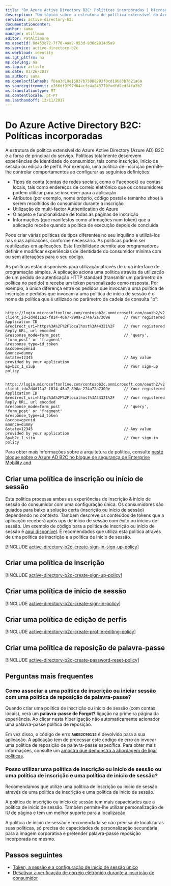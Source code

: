 ```yaml
---
title: "Do Azure Active Directory B2C: Políticas incorporadas | Microsoft Docs"
description: "Um tópico sobre a estrutura de política extensível do Azure Active Directory B2C e sobre como criar vários tipos de política"
services: active-directory-b2c
documentationcenter: 
author: sama
manager: mtillman
editor: PatAltimore
ms.assetid: 0d453e72-7f70-4aa2-953d-938d2814d5a9
ms.service: active-directory-b2c
ms.workload: identity
ms.tgt_pltfrm: na
ms.devlang: na
ms.topic: article
ms.date: 01/26/2017
ms.author: sama
ms.openlocfilehash: f0aa3d19e15837b75888293f0cd19683b7621a6a
ms.sourcegitcommit: e266df9f97d04acfc4a843770fadfd8edf4fa2b7
ms.translationtype: MT
ms.contentlocale: pt-PT
ms.lasthandoff: 12/11/2017
---
```

# <a name="azure-active-directory-b2c-built-in-policies"></a>Do Azure Active Directory B2C: Políticas incorporadas


A estrutura de política extensível do Azure Active Directory (Azure AD) B2C é a força de principal do serviço. Políticas totalmente descrevem experiências de identidade do consumidor, tais como inscrição, início de sessão ou edição de perfil. Por exemplo, uma política de inscrição permite-lhe controlar comportamentos ao configurar as seguintes definições:

* Tipos de conta (contas de redes sociais, como o Facebook) ou contas locais, tais como endereços de correio eletrónico que os consumidores podem utilizar para se inscrever para a aplicação
* Atributos (por exemplo, nome próprio, código postal e tamanho shoe) a serem recolhidos do consumidor durante a inscrição
* Utilização do multi-factor Authentication do Azure
* O aspeto e funcionalidade de todas as páginas de inscrição
* Informações (que manifestos como afirmações num token) que a aplicação recebe quando a política de execução depois de concluída

Pode criar várias políticas de tipos diferentes no seu inquilino e utilizá-los nas suas aplicações, conforme necessário. As políticas podem ser reutilizadas em aplicações. Esta flexibilidade permite aos programadores definir e modificar experiências de identidade do consumidor mínima com ou sem alterações para o seu código.

As políticas estão disponíveis para utilização através de uma interface de programação simples. A aplicação aciona uma política através da utilização de um pedido de autenticação HTTP standard (transmitir um parâmetro de política no pedido) e recebe um token personalizado como resposta. Por exemplo, a única diferença entre os pedidos que invocam a uma política de inscrição e pedidos que invocam a uma política de início de sessão é o nome da política que é utilizado no parâmetro de cadeia de consulta "p":

```

https://login.microsoftonline.com/contosob2c.onmicrosoft.com/oauth2/v2.0/authorize?
client_id=2d4d11a2-f814-46a7-890a-274a72a7309e      // Your registered Application ID
&redirect_uri=https%3A%2F%2Flocalhost%3A44321%2F    // Your registered Reply URL, url encoded
&response_mode=form_post                            // 'query', 'form_post' or 'fragment'
&response_type=id_token
&scope=openid
&nonce=dummy
&state=12345                                        // Any value provided by your application
&p=b2c_1_siup                                       // Your sign-up policy

```

```

https://login.microsoftonline.com/contosob2c.onmicrosoft.com/oauth2/v2.0/authorize?
client_id=2d4d11a2-f814-46a7-890a-274a72a7309e      // Your registered Application ID
&redirect_uri=https%3A%2F%2Flocalhost%3A44321%2F    // Your registered Reply URL, url encoded
&response_mode=form_post                            // 'query', 'form_post' or 'fragment'
&response_type=id_token
&scope=openid
&nonce=dummy
&state=12345                                        // Any value provided by your application
&p=b2c_1_siin                                       // Your sign-in policy

```

Para obter mais informações sobre a arquitetura de política, consulte [neste blogue sobre o Azure AD B2C no blogue de segurança de Enterprise Mobility and](http://blogs.technet.com/b/ad/archive/2015/11/02/a-look-inside-azuread-b2c-with-kim-cameron.aspx).

## <a name="create-a-sign-up-or-sign-in-policy"></a>Criar uma política de inscrição ou início de sessão

Esta política processa ambas as experiências de inscrição & início de sessão do consumidor com uma configuração única. Os consumidores são guiados para baixo a solução certa (inscrição ou início de sessão) dependendo no contexto. Também descreve os conteúdos de tokens que a aplicação receberá após ups de início de sessão com êxito ou inícios de sessão.  Um exemplo de código para a política de inscrição ou início de sessão é [aqui disponível](active-directory-b2c-devquickstarts-web-dotnet-susi.md).  É recomendados que utiliza esta política através de uma política de inscrição e a política de início de sessão.  

[!INCLUDE [active-directory-b2c-create-sign-in-sign-up-policy](../../includes/active-directory-b2c-create-sign-in-sign-up-policy.md)]

## <a name="create-a-sign-up-policy"></a>Criar uma política de inscrição

[!INCLUDE [active-directory-b2c-create-sign-up-policy](../../includes/active-directory-b2c-create-sign-up-policy.md)]

## <a name="create-a-sign-in-policy"></a>Criar uma política de início de sessão

[!INCLUDE [active-directory-b2c-create-sign-in-policy](../../includes/active-directory-b2c-create-sign-in-policy.md)]

## <a name="create-a-profile-editing-policy"></a>Criar uma política de edição de perfis

[!INCLUDE [active-directory-b2c-create-profile-editing-policy](../../includes/active-directory-b2c-create-profile-editing-policy.md)]

## <a name="create-a-password-reset-policy"></a>Criar uma política de reposição de palavra-passe

[!INCLUDE [active-directory-b2c-create-password-reset-policy](../../includes/active-directory-b2c-create-password-reset-policy.md)]

## <a name="frequently-asked-questions"></a>Perguntas mais frequentes

### <a name="how-do-i-link-a-sign-up-or-sign-in-policy-with-a-password-reset-policy"></a>Como associar a uma política de inscrição ou iniciar sessão com uma política de reposição de palavra-passe?
Quando criar uma política de inscrição ou início de sessão (com contas locais), verá um **palavra-passe de Forgot?** ligação na primeira página da experiência. Ao clicar nesta hiperligação não automaticamente acionador uma palavra-passe política de reposição. 

Em vez disso, o código de erro  **`AADB2C90118`**  é devolvido para a sua aplicação. A aplicação tem de processar este código de erro ao invocar uma política de reposição de palavra-passe específica. Para obter mais informações, consulte um [amostra que demonstra a abordagem de ligar políticas](https://github.com/AzureADQuickStarts/B2C-WebApp-OpenIDConnect-DotNet-SUSI).

### <a name="should-i-use-a-sign-up-or-sign-in-policy-or-a-sign-up-policy-and-a-sign-in-policy"></a>Posso utilizar uma política de inscrição ou início de sessão ou uma política de inscrição e uma política de início de sessão?
Recomendamos que utilize uma política de inscrição ou início de sessão através de uma política de inscrição e uma política de início de sessão.  

A política de inscrição ou início de sessão tem mais capacidades que a política de início de sessão. Também permite-lhe utilizar personalização de IU de página e tem um melhor suporte para a localização. 

A política de início de sessão é recomendada se não precisa de localizar as suas políticas, só precisa de capacidades de personalização secundária para a imagem corporativa e pretender palavra-passe reposição incorporada no mesmo.

## <a name="next-steps"></a>Passos seguintes
* [Token, a sessão e a configuração de início de sessão único](active-directory-b2c-token-session-sso.md)
* [Desativar a verificação de correio eletrónico durante a inscrição de consumidor](active-directory-b2c-reference-disable-ev.md)

